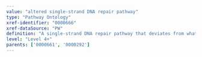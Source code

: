 ```yaml
---
value: "altered single-strand DNA repair pathway"
type: "Pathway Ontology"
xref-identifier: "0000666"
xref-dataSource: "PW"
definition: "A single-strand DNA repair pathway that deviates from what its normal course should be. Aberrant single-strand repair pathways have been linked to several diseases."
level: "Level 4+"
parents: ['0000661', '0000292']
---
```

